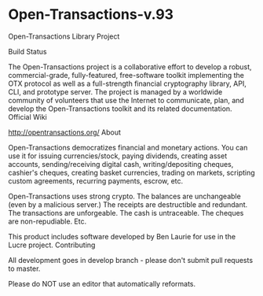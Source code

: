 # Open-Transactions-v.93
Open-Transactions Library Project

Build Status

The Open-Transactions project is a collaborative effort to develop a robust, commercial-grade, fully-featured, free-software toolkit implementing the OTX protocol as well as a full-strength financial cryptography library, API, CLI, and prototype server. The project is managed by a worldwide community of volunteers that use the Internet to communicate, plan, and develop the Open-Transactions toolkit and its related documentation.
Official Wiki

http://opentransactions.org/
About

Open-Transactions democratizes financial and monetary actions. You can use it for issuing currencies/stock, paying dividends, creating asset accounts, sending/receiving digital cash, writing/depositing cheques, cashier's cheques, creating basket currencies, trading on markets, scripting custom agreements, recurring payments, escrow, etc.

Open-Transactions uses strong crypto. The balances are unchangeable (even by a malicious server.) The receipts are destructible and redundant. The transactions are unforgeable. The cash is untraceable. The cheques are non-repudiable. Etc.

This product includes software developed by Ben Laurie for use in the Lucre project.
Contributing

All development goes in develop branch - please don't submit pull requests to master.

Please do NOT use an editor that automatically reformats.

